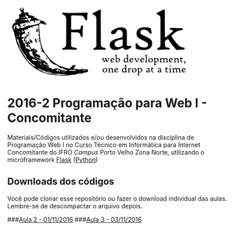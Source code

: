 ![Logo Flask](flask.png)
 
# 2016-2 Programação para Web I - Concomitante
Materiais/Códigos utilizados e/ou desenvolvidos na disciplina de Programação Web I no Curso Técnico em Informática para Internet Concomitante do IFRO _Campus_ Porto Velho Zona Norte, utilizando o microframework [Flask](http://flask.pocoo.org/) ([Python](https://www.python.org/))


## Downloads dos códigos
Você pode clonar esse repositório ou fazer o download individual das aulas. Lembre-se de descompactar o arquivo depois.

###[Aula 2 - 01/11/2016](https://github.com/felipecolen/2016-2_ProgWeb1_Concomitante/raw/master/aula02_flask_01-11-2016.zip)
###[Aula 3 - 03/11/2016](raw/master/aula03_flask_03-11-2016.zip)